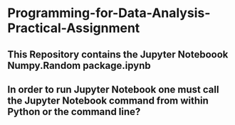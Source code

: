 # Programming-for-Data-Analysis-Practical-Assignment
## This Repository contains the Jupyter Noteboook Numpy.Random package.ipynb
## In order to run Jupyter Notebook one must call the Jupyter Notebook command from within Python or the command line?

